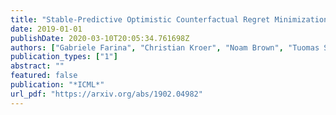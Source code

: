 ```yaml
---
title: "Stable-Predictive Optimistic Counterfactual Regret Minimization"
date: 2019-01-01
publishDate: 2020-03-10T20:05:34.761698Z
authors: ["Gabriele Farina", "Christian Kroer", "Noam Brown", "Tuomas Sandholm"]
publication_types: ["1"]
abstract: ""
featured: false
publication: "*ICML*"
url_pdf: "https://arxiv.org/abs/1902.04982"
---
```


